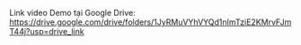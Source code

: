 Link video Demo tại Google Drive: https://drive.google.com/drive/folders/1JyRMuVYhVYQd1nImTziE2KMrvFJmT44j?usp=drive_link
